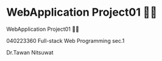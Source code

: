 
# WebApplication Project01 🚙🔧
WebApplication Project01 🚙🔧

040223360 Full-stack Web Programming sec.1

Dr.Tawan Nitsuwat




